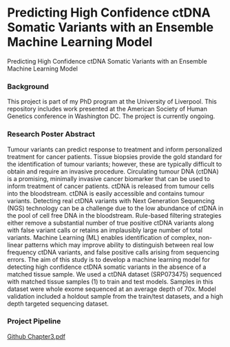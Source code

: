 # Predicting High Confidence ctDNA Somatic Variants with an Ensemble Machine Learning Model
Predicting High Confidence ctDNA Somatic Variants with an Ensemble Machine Learning Model

### Background
This project is part of my PhD program at the University of Liverpool. This repository includes work presented at the American Society of Human Genetics conference in Washington DC. The project is currently ongoing. 

### Research Poster Abstract
Tumour variants can predict response to treatment and inform personalized treatment for cancer patients. Tissue biopsies provide the gold standard for the identification of tumour variants; however, these are typically difficult to obtain and require an invasive procedure. Circulating tumour DNA (ctDNA) is a promising, minimally invasive cancer biomarker that can be used to inform treatment of cancer patients. ctDNA is released from tumour cells into the bloodstream. ctDNA is easily accessible and contains tumour variants. Detecting real ctDNA variants with Next Generation Sequencing (NGS) technology can be a challenge due to the low abundance of ctDNA in the pool of cell free DNA in the bloodstream. Rule-based filtering strategies either remove a substantial number of true positive ctDNA variants along with false variant calls or retains an implausibly large number of total variants. Machine Learning (ML) enables identification of complex, non-linear patterns which may improve ability to distinguish between real low frequency ctDNA variants, and false positive calls arising from sequencing errors. The aim of this study is to develop a machine learning model for detecting high confidence ctDNA somatic variants in the absence of a matched tissue sample. We used a ctDNA dataset (SRP073475) sequenced with matched tissue samples (1) to train and test models. Samples in this dataset were whole exome sequenced at an average depth of 70x. Model validation included a holdout sample from the train/test datasets, and a high depth targeted sequencing dataset. 

### Project Pipeline
[Github Chapter3.pdf](https://github.com/rugare-m/Predicting-High-Confidence-ctDNA-Somatic-Variants-with-an-Ensemble-Machine-Learning-Model/files/14009338/Github.Chapter3.pdf)

